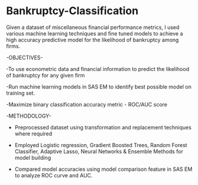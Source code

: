 # Bankruptcy-Classification

Given a dataset of miscellaneous financial performance metrics, I used various machine learning techniques and fine tuned models to achieve a high accuracy predictive model for the likelihood of bankruptcy among firms. 

-OBJECTIVES-

-To use econometric data and financial information to predict the likelihood of bankruptcy for any given firm

-Run machine learning models in SAS EM to identify best possible model on training set. 

-Maximize binary classification accuracy metric - ROC/AUC score


-METHODOLOGY-

- Preprocessed dataset using transformation and replacement techniques where required

- Employed Logistic regression, Gradient Boosted Trees, Random Forest Classifier, Adaptive Lasso, Neural Networks & Ensemble Methods for model building

- Compared model accuracies using model comparison feature in SAS EM to analyze ROC curve and AUC.

















